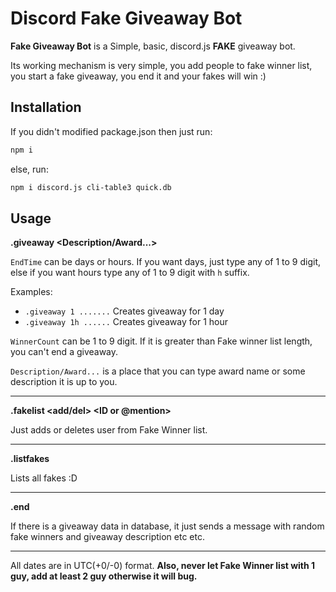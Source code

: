 # Discord Fake Giveaway Bot
**Fake Giveaway Bot** is a Simple, basic, discord.js **FAKE** giveaway bot.

Its working mechanism is very simple, you add people to fake winner list, you start a fake giveaway, you end it and your fakes will win :)

## Installation
If you didn't modified package.json then just run:

```bash
npm i
```
else, run:
```bash
npm i discord.js cli-table3 quick.db
```

## Usage

**.giveaway <EndTime> <WinnerCount> <Description/Award...>**

`EndTime` can be days or hours. If you want days, just type any of 1 to 9 digit, else if you want hours type any of 1 to 9 digit with `h` suffix.

Examples:
- `.giveaway 1 .......` Creates giveaway for 1 day
- `.giveaway 1h ......` Creates giveaway for 1 hour

`WinnerCount` can be 1 to 9 digit. If it is greater than Fake winner list length, you can't end a giveaway.

`Description/Award...` is a place that you can type award name or some description it is up to you.

---
**.fakelist <add/del> <ID or @mention>**

Just adds or deletes user from Fake Winner list.

---
**.listfakes**

Lists all fakes :D

---
**.end**

If there is a giveaway data in database, it just sends a message with random fake winners and giveaway description etc etc.

---

All dates are in UTC(+0/-0) format.
**Also, never let Fake Winner list with 1 guy, add at least 2 guy otherwise it will bug.**
